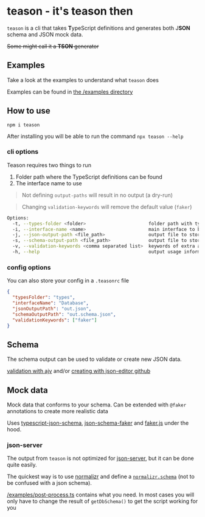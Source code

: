 # teason - it's teason then

`teason` is a cli that takes **T**ypeScript definitions and generates both J**SON** schema and JSON mock data.

~~Some might call it a **TSON** generator~~

## Examples

Take a look at the examples to understand what `teason` does

Examples can be found in [the /examples directory](/examples)

## How to use

`npm i teason`

After installing you will be able to run the command `npx teason --help`

### cli options

Teason requires two things to run

1. Folder path where the TypeScript definitions can be found
2. The interface name to use

> Not defining `output-paths` will result in no output (a dry-run)

> Changing `validation-keywords` will remove the default value (`faker`)

```bash
Options:
  -t, --types-folder <folder>                       folder path with typescript types
  -i, --interface-name <name>                       main interface to begin with
  -j, --json-output-path <file_path>                output file to store the generated JSON
  -s, --schema-output-path <file_path>              output file to store the generated Schema
  -v, --validation-keywords <comma separated list>  keywords of extra annotation to accept ex: "title,test,data"  (default: ["faker"])
  -h, --help                                        output usage information
```

### config options

You can also store your config in a `.teasonrc` file

```json
{
  "typesFolder": "types",
  "interfaceName": "Database",
  "jsonOutputPath": "out.json",
  "schemaOutputPath": "out.schema.json",
  "validationKeywords": ["faker"]
}
```

## Schema

The schema output can be used to validate or create new JSON data.

[validation with ajv](https://github.com/epoberezkin/ajv) and/or
[creating with json-editor github](https://json-editor.github.io/json-editor/)

## Mock data

Mock data that conforms to your schema. Can be extended with `@faker` annotations to create more realistic data

Uses [typescript-json-schema](https://github.com/YousefED/typescript-json-schema), [json-schema-faker](https://github.com/json-schema-faker/json-schema-faker/) and [faker.js](https://marak.github.io/faker.js/) under the hood.

### json-server

The output from `teason` is not optimized for [json-server](https://github.com/typicode/json-server), but it can be done quite easily.

The quickest way is to use [normalizr](https://github.com/paularmstrong/normalizr) and define a [`normalizr.schema`](https://github.com/paularmstrong/normalizr/blob/master/docs/api.md#schema) (not to be confused with a json schema).

[/examples/post-process.ts](/examples/post-process.ts) contains what you need. In most cases you will only have to change the result of `getDbSchema()` to get the script working for you
